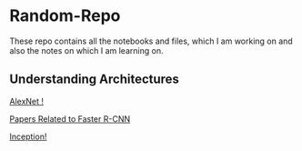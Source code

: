 # Random-Repo
These repo contains all the notebooks and files, which I am working on and also the notes on which I am learning on.

## Understanding Architectures 
[AlexNet !](https://github.com/nikku1234/Random-Studies-Repo/tree/master/Understanding%20the%20architectures/AlexNet)

[Papers Related to Faster R-CNN](https://github.com/nikku1234/Random-Studies-Repo/tree/master/Understanding%20the%20architectures/Faster%20R-CNN/Papers)

[Inception!](https://github.com/nikku1234/Random-Studies-Repo/tree/master/Understanding%20the%20architectures/Inception)
